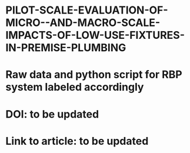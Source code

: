 # PILOT-SCALE-EVALUATION-OF-MICRO--AND-MACRO-SCALE-IMPACTS-OF-LOW-USE-FIXTURES-IN-PREMISE-PLUMBING
# Raw data and python script for RBP system labeled accordingly
# DOI: to be updated
# Link to article: to be updated
